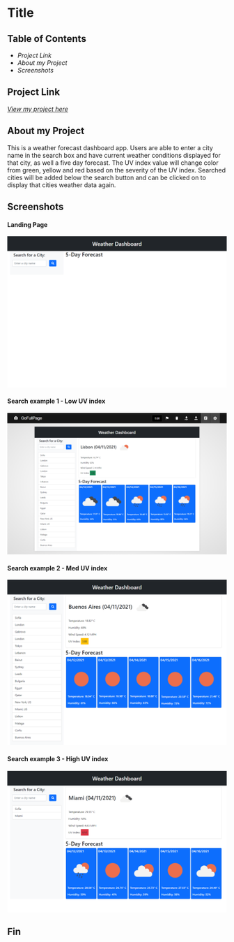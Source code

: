 # Title

## Table of Contents

- _Project Link_
- _About my Project_
- _Screenshots_

## Project Link

[_View my project here_](https://misha244.github.io/weather_dashboard)

## About my Project

This is a weather forecast dashboard app. Users are able to enter a city name in the search box and have current weather conditions displayed for that city, as well a five day forecast. The UV index value will change color from green, yellow and red based on the severity of the UV index. Searched cities will be added below the search button and can be clicked on to display that cities weather data again.

## Screenshots

#### Landing Page

![](/assets/images/landing_page.png)

#### Search example 1 - Low UV index

![](/assets/images/lisbon.png)

#### Search example 2 - Med UV index

![](assets/images/buenos_aires.png)

#### Search example 3 - High UV index

![](/assets/images/miami.png)

## Fin
